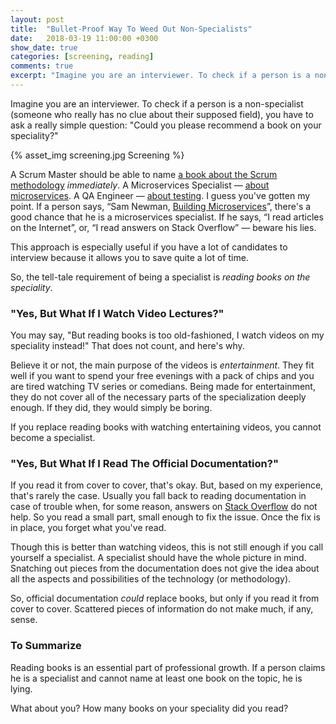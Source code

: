 ```yaml
---
layout: post
title:  "Bullet-Proof Way To Weed Out Non-Specialists"
date:   2018-03-19 11:00:00 +0300
show_date: true
categories: [screening, reading]
comments: true
excerpt: "Imagine you are an interviewer. To check if a person is a non-specialist (someone who really has no clue about their supposed field), you have to ask a really simple question: \"Could you please recommend a book on your speciality?\""
---
```


Imagine you are an interviewer. To check if a person is a non-specialist (someone who really has no clue about their supposed field), you have to ask a really simple question: "Could you please recommend a book on your speciality?"

{% asset_img screening.jpg Screening %}

A Scrum Master should be able to name [a book about the Scrum methodology](https://www.amazon.com/Scrum-Breathtakingly-Brief-Agile-Introduction-ebook/dp/B007P5N8D4) _immediately_. A Microservices Specialist — [about microservices](https://www.amazon.com/Spring-Microservices-Action-John-Carnell/dp/1617293989). A QA Engineer — [about testing](https://www.amazon.com/Friendly-Introduction-Software-Testing-ebook/dp/B01BCPXLHU). I guess you've gotten my point. If a person says, “Sam Newman, [Building Microservices](https://www.amazon.com/Building-Microservices-Designing-Fine-Grained-Systems/dp/1491950358)”, there's a good chance that he is a microservices specialist. If he says, “I read articles on the Internet”, or, “I read answers on Stack Overflow” — beware his lies.

This approach is especially useful if you have a lot of candidates to interview because it allows you to save quite a lot of time.

So, the tell-tale requirement of being a specialist is _reading books on the speciality_.

### "Yes, But What If I Watch Video Lectures?"

You may say, "But reading books is too old-fashioned, I watch videos on my speciality instead!" That does not count, and here's why.

Believe it or not, the main purpose of the videos is *entertainment*. They fit well if you want to spend your free evenings with a pack of chips and you are tired watching TV series or comedians. Being made for entertainment, they do not cover all of the necessary parts of the specialization deeply enough. If they did, they would simply be boring.

If you replace reading books with watching entertaining videos, you cannot become a specialist.

### "Yes, But What If I Read The Official Documentation?"

If you read it from cover to cover, that's okay. But, based on my experience, that's rarely the case. Usually you fall back to reading documentation in case of trouble when, for some reason, answers on [Stack Overflow](https://stackoverflow.com) do not help. So you read a small part, small enough to fix the issue. Once the fix is in place, you forget what you've read.

Though this is better than watching videos, this is not still enough if you call yourself a specialist. A specialist should have the whole picture in mind. Snatching out pieces from the documentation does not give the idea about all the aspects and possibilities of the technology (or methodology).

So, official documentation *could* replace books, but only if you read it from cover to cover. Scattered pieces of information do not make much, if any, sense.

### To Summarize

Reading books is an essential part of professional growth. If a person claims he is a specialist and cannot name at least one book on the topic, he is lying.

What about you? How many books on your speciality did you read?
